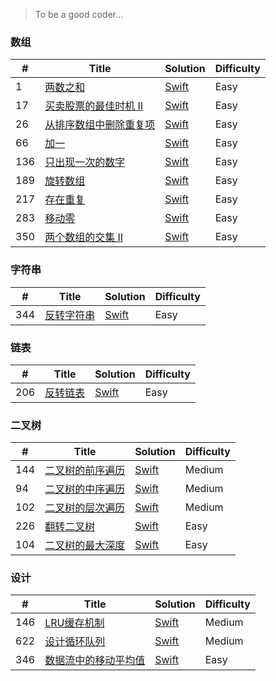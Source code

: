 

> To be a good coder...


### 数组

| # | Title | Solution | Difficulty |
|---| ----- | -------- | ---------- |
| 1 | [两数之和](https://leetcode-cn.com/explore/featured/card/top-interview-questions-easy/1/array/29/) | [Swift](https://github.com/nspangbo/leetcode-notes/blob/master/Swift/leetcode-swift.playground/Pages/1.%20两数之和.xcplaygroundpage/Contents.swift) | Easy |
| 17 | [买卖股票的最佳时机 II](https://leetcode-cn.com/explore/featured/card/top-interview-questions-easy/1/array/22/) | [Swift](https://github.com/nspangbo/leetcode-notes/blob/master/Swift/leetcode-swift.playground/Pages/17.%20买卖股票的最佳时机%20II.xcplaygroundpage/Contents.swift) | Easy |
| 26 | [从排序数组中删除重复项](https://leetcode-cn.com/explore/featured/card/top-interview-questions-easy/1/array/21/) | [Swift](https://github.com/nspangbo/leetcode-notes/blob/master/Swift/leetcode-swift.playground/Pages/26.%20从排序数组中删除重复项.xcplaygroundpage/Contents.swift) | Easy |
| 66 | [加一](https://leetcode-cn.com/explore/interview/card/top-interview-questions-easy/1/array/27/) | [Swift](https://github.com/nspangbo/leetcode-notes/blob/master/Swift/leetcode-swift.playground/Pages/66.%20加一.xcplaygroundpage/Contents.swift) | Easy |
| 136 | [只出现一次的数字](https://leetcode-cn.com/explore/featured/card/top-interview-questions-easy/1/array/25/) | [Swift](https://github.com/nspangbo/leetcode-notes/blob/master/Swift/leetcode-swift.playground/Pages/136.%20只出现一次的数字.xcplaygroundpage/Contents.swift) | Easy |
| 189 | [旋转数组](https://leetcode-cn.com/explore/featured/card/top-interview-questions-easy/1/array/23/) | [Swift](https://github.com/nspangbo/leetcode-notes/blob/master/Swift/leetcode-swift.playground/Pages/189.%20旋转数组.xcplaygroundpage/Contents.swift) | Easy |
| 217 | [存在重复](https://leetcode-cn.com/explore/featured/card/top-interview-questions-easy/1/array/24/) | [Swift](https://github.com/nspangbo/leetcode-notes/blob/master/Swift/leetcode-swift.playground/Pages/217.%20存在重复元素.xcplaygroundpage/Contents.swift) | Easy |
| 283 | [移动零](https://leetcode-cn.com/explore/featured/card/top-interview-questions-easy/1/array/28/) | [Swift](https://github.com/nspangbo/leetcode-notes/blob/master/Swift/leetcode-swift.playground/Pages/283.%20移动零.xcplaygroundpage/Contents.swift) | Easy |
| 350 | [两个数组的交集 II](https://leetcode-cn.com/explore/featured/card/top-interview-questions-easy/1/array/26/) | [Swift](https://github.com/nspangbo/leetcode-notes/blob/master/Swift/leetcode-swift.playground/Pages/350.%20两个数组的交集%20II.xcplaygroundpage/Contents.swift) | Easy |


### 字符串

| # | Title | Solution | Difficulty |
|---| ----- | -------- | ---------- |
| 344 | [反转字符串](https://leetcode-cn.com/explore/interview/card/top-interview-questions-easy/5/strings/32/) | [Swift](https://github.com/nspangbo/leetcode-notes/blob/master/Swift/leetcode-swift.playground/Pages/344.%20反转字符串.xcplaygroundpage/Contents.swift) | Easy |


### 链表

| # | Title | Solution | Difficulty |
|---| ----- | -------- | ---------- |
| 206 | [反转链表](https://leetcode-cn.com/problems/reverse-linked-list/submissions/) | [Swift](https://github.com/nspangbo/leetcode-notes/blob/master/Swift/leetcode-swift.playground/Pages/206.%20反转链表.xcplaygroundpage/Contents.swift) | Easy |


### 二叉树

| # | Title | Solution | Difficulty |
|---| ----- | -------- | ---------- |
| 144 | [二叉树的前序遍历](https://leetcode-cn.com/explore/learn/card/data-structure-binary-tree/2/traverse-a-tree/1/) | [Swift](https://github.com/nspangbo/leetcode-notes/blob/master/Swift/leetcode-swift.playground/Pages/144.%20二叉树的前序遍历.xcplaygroundpage/Contents.swift) | Medium |
| 94 | [二叉树的中序遍历](https://leetcode-cn.com/explore/learn/card/data-structure-binary-tree/2/traverse-a-tree/2/) | [Swift](https://github.com/nspangbo/leetcode-notes/blob/master/Swift/leetcode-swift.playground/Pages/94.%20二叉树的中序遍历.xcplaygroundpage/Contents.swift) | Medium |
| 102 | [二叉树的层次遍历](https://leetcode-cn.com/problems/binary-tree-level-order-traversal/submissions/) | [Swift](https://github.com/nspangbo/leetcode-notes/blob/master/Swift/leetcode-swift.playground/Pages/102.%20二叉树的层次遍历.xcplaygroundpage/Contents.swift) | Medium |
| 226 | [翻转二叉树](https://leetcode-cn.com/problems/invert-binary-tree/submissions/) | [Swift](https://github.com/nspangbo/leetcode-notes/blob/master/Swift/leetcode-swift.playground/Pages/226.%20翻转二叉树.xcplaygroundpage/Contents.swift) | Easy |
| 104 | [二叉树的最大深度](https://leetcode-cn.com/explore/learn/card/data-structure-binary-tree/3/solve-problems-recursively/12/) | [Swift](https://github.com/nspangbo/leetcode-notes/blob/master/Swift/leetcode-swift.playground/Pages/104.%20二叉树的最大深度.xcplaygroundpage/Contents.swift) | Easy |


### 设计

| # | Title | Solution | Difficulty |
|---| ----- | -------- | ---------- |
| 146 | [LRU缓存机制](https://leetcode-cn.com/problems/lru-cache/submissions/) | [Swift](https://github.com/nspangbo/leetcode-notes/blob/master/Swift/leetcode-swift.playground/Pages/146.%20LRU缓存机制.xcplaygroundpage/Contents.swift) | Medium |
| 622 | [设计循环队列](https://leetcode-cn.com/explore/learn/card/queue-stack/216/queue-first-in-first-out-data-structure/865/) | [Swift](https://github.com/nspangbo/leetcode-notes/blob/master/Swift/leetcode-swift.playground/Pages/622.%20设计循环队列.xcplaygroundpage/Contents.swift) | Medium |
| 346 | [数据流中的移动平均值](https://leetcode-cn.com/explore/learn/card/queue-stack/216/queue-first-in-first-out-data-structure/868/) | [Swift](https://github.com/nspangbo/leetcode-notes/blob/master/Swift/leetcode-swift.playground/Pages/346.%20数据流中的移动平均值.xcplaygroundpage/Contents.swift) | Easy |
